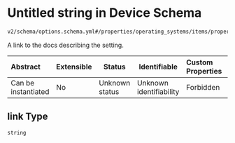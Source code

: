 # Untitled string in Device Schema

```txt
v2/schema/options.schema.yml#/properties/operating_systems/items/properties/options/items/properties/link
```

A link to the docs describing the setting.


| Abstract            | Extensible | Status         | Identifiable            | Custom Properties | Additional Properties | Access Restrictions | Defined In                                                           |
| :------------------ | ---------- | -------------- | ----------------------- | :---------------- | --------------------- | ------------------- | -------------------------------------------------------------------- |
| Can be instantiated | No         | Unknown status | Unknown identifiability | Forbidden         | Allowed               | none                | [device.schema.json\*](../device.schema.json "open original schema") |

## link Type

`string`
